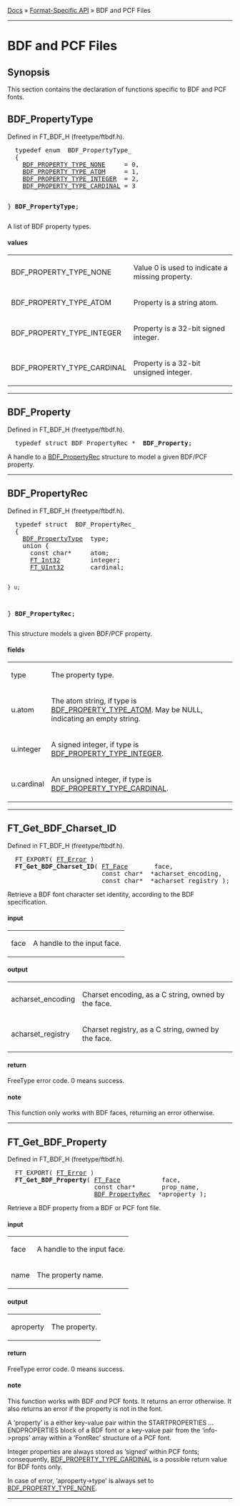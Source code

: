 [Docs](ft2-index.md) &raquo; [Format-Specific API](ft2-toc.md#format-specific-api) &raquo; BDF and PCF Files

-------------------------------


# BDF and PCF Files

## Synopsis

This section contains the declaration of functions specific to BDF and PCF fonts.

## BDF_PropertyType

Defined in FT_BDF_H (freetype/ftbdf.h).

<div class = "codehilite">
<pre>
  <span class="keyword">typedef</span> <span class="keyword">enum</span>  BDF_PropertyType_
  {
    <a href="../ft2-bdf_fonts/#bdf_property_type_none">BDF_PROPERTY_TYPE_NONE</a>     = 0,
    <a href="../ft2-bdf_fonts/#bdf_property_type_atom">BDF_PROPERTY_TYPE_ATOM</a>     = 1,
    <a href="../ft2-bdf_fonts/#bdf_property_type_integer">BDF_PROPERTY_TYPE_INTEGER</a>  = 2,
    <a href="../ft2-bdf_fonts/#bdf_property_type_cardinal">BDF_PROPERTY_TYPE_CARDINAL</a> = 3

  } <b>BDF_PropertyType</b>;
</pre>
</div>


A list of BDF property types.

<h4>values</h4>
<table class="fields">
<tr><td class="val" id="bdf_property_type_none">BDF_PROPERTY_TYPE_NONE</td><td class="desc">
<p>Value&nbsp;0 is used to indicate a missing property.</p>
</td></tr>
<tr><td class="val" id="bdf_property_type_atom">BDF_PROPERTY_TYPE_ATOM</td><td class="desc">
<p>Property is a string atom.</p>
</td></tr>
<tr><td class="val" id="bdf_property_type_integer">BDF_PROPERTY_TYPE_INTEGER</td><td class="desc">
<p>Property is a 32-bit signed integer.</p>
</td></tr>
<tr><td class="val" id="bdf_property_type_cardinal">BDF_PROPERTY_TYPE_CARDINAL</td><td class="desc">
<p>Property is a 32-bit unsigned integer.</p>
</td></tr>
</table>

<hr />

## BDF_Property

Defined in FT_BDF_H (freetype/ftbdf.h).

<div class = "codehilite">
<pre>
  <span class="keyword">typedef</span> <span class="keyword">struct</span> BDF_PropertyRec_*  <b>BDF_Property</b>;
</pre>
</div>


A handle to a <a href="../ft2-bdf_fonts/#bdf_propertyrec">BDF_PropertyRec</a> structure to model a given BDF/PCF property.

<hr />

## BDF_PropertyRec

Defined in FT_BDF_H (freetype/ftbdf.h).

<div class = "codehilite">
<pre>
  <span class="keyword">typedef</span> <span class="keyword">struct</span>  BDF_PropertyRec_
  {
    <a href="../ft2-bdf_fonts/#bdf_propertytype">BDF_PropertyType</a>  type;
    <span class="keyword">union</span> {
      <span class="keyword">const</span> <span class="keyword">char</span>*     atom;
      <a href="../ft2-basic_types/#ft_int32">FT_Int32</a>        integer;
      <a href="../ft2-basic_types/#ft_uint32">FT_UInt32</a>       cardinal;

    } u;

  } <b>BDF_PropertyRec</b>;
</pre>
</div>


This structure models a given BDF/PCF property.

<h4>fields</h4>
<table class="fields">
<tr><td class="val" id="type">type</td><td class="desc">
<p>The property type.</p>
</td></tr>
<tr><td class="val" id="u.atom">u.atom</td><td class="desc">
<p>The atom string, if type is <a href="../ft2-bdf_fonts/#bdf_propertytype">BDF_PROPERTY_TYPE_ATOM</a>. May be NULL, indicating an empty string.</p>
</td></tr>
<tr><td class="val" id="u.integer">u.integer</td><td class="desc">
<p>A signed integer, if type is <a href="../ft2-bdf_fonts/#bdf_propertytype">BDF_PROPERTY_TYPE_INTEGER</a>.</p>
</td></tr>
<tr><td class="val" id="u.cardinal">u.cardinal</td><td class="desc">
<p>An unsigned integer, if type is <a href="../ft2-bdf_fonts/#bdf_propertytype">BDF_PROPERTY_TYPE_CARDINAL</a>.</p>
</td></tr>
</table>

<hr />

## FT_Get_BDF_Charset_ID

Defined in FT_BDF_H (freetype/ftbdf.h).

<div class = "codehilite">
<pre>
  FT_EXPORT( <a href="../ft2-basic_types/#ft_error">FT_Error</a> )
  <b>FT_Get_BDF_Charset_ID</b>( <a href="../ft2-base_interface/#ft_face">FT_Face</a>       face,
                         <span class="keyword">const</span> <span class="keyword">char</span>*  *acharset_encoding,
                         <span class="keyword">const</span> <span class="keyword">char</span>*  *acharset_registry );
</pre>
</div>


Retrieve a BDF font character set identity, according to the BDF specification.

<h4>input</h4>
<table class="fields">
<tr><td class="val" id="face">face</td><td class="desc">
<p>A handle to the input face.</p>
</td></tr>
</table>

<h4>output</h4>
<table class="fields">
<tr><td class="val" id="acharset_encoding">acharset_encoding</td><td class="desc">
<p>Charset encoding, as a C&nbsp;string, owned by the face.</p>
</td></tr>
<tr><td class="val" id="acharset_registry">acharset_registry</td><td class="desc">
<p>Charset registry, as a C&nbsp;string, owned by the face.</p>
</td></tr>
</table>

<h4>return</h4>

FreeType error code. 0&nbsp;means success.

<h4>note</h4>

This function only works with BDF faces, returning an error otherwise.

<hr />

## FT_Get_BDF_Property

Defined in FT_BDF_H (freetype/ftbdf.h).

<div class = "codehilite">
<pre>
  FT_EXPORT( <a href="../ft2-basic_types/#ft_error">FT_Error</a> )
  <b>FT_Get_BDF_Property</b>( <a href="../ft2-base_interface/#ft_face">FT_Face</a>           face,
                       <span class="keyword">const</span> <span class="keyword">char</span>*       prop_name,
                       <a href="../ft2-bdf_fonts/#bdf_propertyrec">BDF_PropertyRec</a>  *aproperty );
</pre>
</div>


Retrieve a BDF property from a BDF or PCF font file.

<h4>input</h4>
<table class="fields">
<tr><td class="val" id="face">face</td><td class="desc">
<p>A handle to the input face.</p>
</td></tr>
<tr><td class="val" id="name">name</td><td class="desc">
<p>The property name.</p>
</td></tr>
</table>

<h4>output</h4>
<table class="fields">
<tr><td class="val" id="aproperty">aproperty</td><td class="desc">
<p>The property.</p>
</td></tr>
</table>

<h4>return</h4>

FreeType error code. 0&nbsp;means success.

<h4>note</h4>

This function works with BDF _and_ PCF fonts. It returns an error otherwise. It also returns an error if the property is not in the font.

A &lsquo;property&rsquo; is a either key-value pair within the STARTPROPERTIES ... ENDPROPERTIES block of a BDF font or a key-value pair from the &lsquo;info-&gt;props&rsquo; array within a &lsquo;FontRec&rsquo; structure of a PCF font.

Integer properties are always stored as &lsquo;signed&rsquo; within PCF fonts; consequently, <a href="../ft2-bdf_fonts/#bdf_propertytype">BDF_PROPERTY_TYPE_CARDINAL</a> is a possible return value for BDF fonts only.

In case of error, &lsquo;aproperty-&gt;type&rsquo; is always set to <a href="../ft2-bdf_fonts/#bdf_propertytype">BDF_PROPERTY_TYPE_NONE</a>.

<hr />

